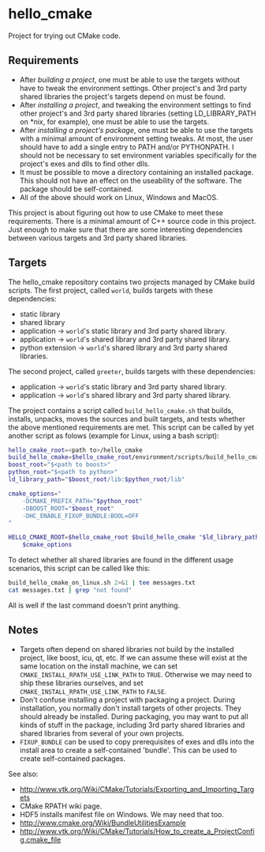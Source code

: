 hello_cmake
===========
Project for trying out CMake code.

Requirements
------------
* After *building a project*, one must be able to use the targets without have to tweak the environment settings. Other project's and 3rd party shared libraries the project's targets depend on must be found.
* After *installing a project*, and tweaking the environment settings to find other project's and 3rd party shared libraries (setting LD_LIBRARY_PATH on *nix, for example), one must be able to use the targets.
* After *installing a project's package*, one must be able to use the targets with a minimal amount of environment setting tweaks. At most, the user should have to add a single entry to PATH and/or PYTHONPATH. I should not be necessary to set environment variables specifically for the project's exes and dlls to find other dlls.
* It must be possible to move a directory containing an installed package. This should not have an effect on the useability of the software. The package should be self-contained.
* All of the above should work on Linux, Windows and MacOS.

This project is about figuring out how to use CMake to meet these requirements. There is a minimal amount of C++ source code in this project. Just enough to make sure that there are some interesting dependencies between various targets and 3rd party shared libraries.

Targets
-------
The hello_cmake repository contains two projects managed by CMake build scripts. The first project, called `world`, builds targets with these dependencies:
* static library
* shared library
* application -> `world`'s static library and 3rd party shared library.
* application -> `world`'s shared library and 3rd party shared library.
* python extension -> `world`'s shared library and 3rd party shared libraries.

The second project, called `greeter`, builds targets with these dependencies:
* application -> `world`'s static library and 3rd party shared library.
* application -> `world`'s shared library and 3rd party shared library.

The project contains a script called `build_hello_cmake.sh` that builds, installs, unpacks, moves the sources and built targets, and tests whether the above mentioned requirements are met. This script can be called by yet another script as folows (example for Linux, using a bash script):

```bash
hello_cmake_root=<path to>/hello_cmake
build_hello_cmake=$hello_cmake_root/environment/scripts/build_hello_cmake.sh
boost_root="$<path to boost>"
python_root="$<path to python>"
ld_library_path="$boost_root/lib:$python_root/lib"

cmake_options="
    -DCMAKE_PREFIX_PATH="$python_root"
    -DBOOST_ROOT="$boost_root"
    -DHC_ENABLE_FIXUP_BUNDLE:BOOL=OFF
"

HELLO_CMAKE_ROOT=$hello_cmake_root $build_hello_cmake "$ld_library_path" \
    $cmake_options
```

To detect whether all shared libraries are found in the different usage scenarios, this script can be called like this:

```bash
build_hello_cmake_on_linux.sh 2>&1 | tee messages.txt
cat messages.txt | grep "not found"
```

All is well if the last command doesn't print anything.

Notes
-----
* Targets often depend on shared libraries not build by the installed project, like boost, icu, qt, etc. If we can assume these will exist at the same location on the install machine, we can set `CMAKE_INSTALL_RPATH_USE_LINK_PATH` to `TRUE`. Otherwise we may need to ship these libraries ourselves, and set `CMAKE_INSTALL_RPATH_USE_LINK_PATH` to `FALSE`.
* Don't confuse installing a project with packaging a project. During installation, you normally don't install targets of other projects. They should already be installed. During packaging, you may want to put all kinds of stuff in the package, including 3rd party shared libraries and shared libraries from several of your own projects.
* `FIXUP_BUNDLE` can be used to copy prerequisites of exes and dlls into the install area to create a self-contained 'bundle'. This can be used to create self-contained packages.

See also:
* http://www.vtk.org/Wiki/CMake/Tutorials/Exporting_and_Importing_Targets
* CMake RPATH wiki page.
* HDF5 installs manifest file on Windows. We may need that too.
* http://www.cmake.org/Wiki/BundleUtilitiesExample
* http://www.vtk.org/Wiki/CMake/Tutorials/How_to_create_a_ProjectConfig.cmake_file

